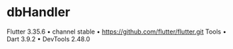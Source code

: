 # dbHandler
Flutter 3.35.6 • channel stable • https://github.com/flutter/flutter.git
Tools • Dart 3.9.2 • DevTools 2.48.0